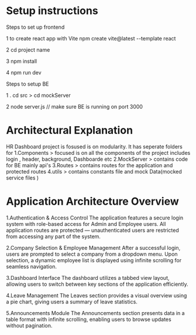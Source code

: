 # Setup instructions

Steps to set up frontend

1 to create react app with Vite 
npm create vite@latest  <project name> --template react

2 cd project name

3 npm install

4 npm run dev

Steps to setup BE

1 . cd  src > cd mockServer

2  node server.js // make sure BE is running on port 3000


# Architectural Explanation

HR Dashboard project is fosused is on modularity. It has seperate folders for 
1.Components > focused is on all the components of the project includes login , header, background, Dashboarde etc
2.MockServer > contains code for BE mainly api's
3.Routes > contains routes for the application and protected routes
4.utils > contains constants file and mock Data(mocked service files )


# Application Architecture Overview

1.Authentication & Access Control
The application features a secure login system with role-based access for Admin and Employee users. All application routes are protected — unauthenticated users are restricted from accessing any part of the system.

2.Company Selection & Employee Management
After a successful login, users are prompted to select a company from a dropdown menu. Upon selection, a dynamic employee list is displayed using infinite scrolling for seamless navigation.

3.Dashboard Interface
The dashboard utilizes a tabbed view layout, allowing users to switch between key sections of the application efficiently.

4.Leave Management
The Leaves section provides a visual overview using a pie chart, giving users a summary of leave statistics.

5.Announcements Module
The Announcements section presents data in a table format with infinite scrolling, enabling users to browse updates without pagination.










